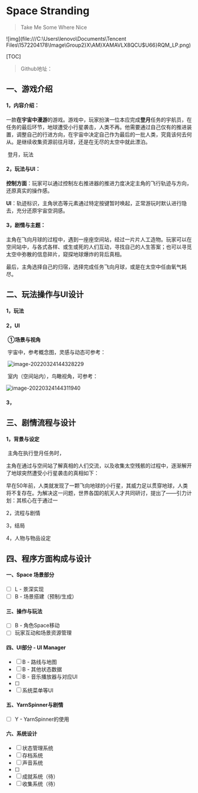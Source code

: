 # Space Stranding

> Take Me Some Where Nice

![img](file:///C:\Users\lenovo\Documents\Tencent Files\1572204178\Image\Group2\}X\AM\}XAMAVLX8QCU$U66}RQM_LP.png)

[TOC]

> Github地址：

## 一、游戏介绍

#### 1，内容介绍：

​	一款**在宇宙中漫游**的游戏。游戏中，玩家扮演一位本应完成**登月**任务的宇航员，在任务的最后环节，地球遭受小行星袭击，人类不再。他需要通过自己仅有的推进装置，调整自己的行进方向，在宇宙中决定自己作为最后的一批人类，究竟该何去何从。是继续收集资源前往月球，还是在无尽的太空中就此漂泊。

​	登月，玩法

#### 2，玩法与UI：

​	**控制方面**：玩家可以通过控制左右推进器的推进力度决定主角的飞行轨迹与方向，还原真实的操作感。

​	**UI**：轨迹标识，主角状态等元素通过特定按键暂时唤起，正常游玩时默认进行隐去，充分还原宇宙空洞感。

#### 3，剧情与主题：

​	主角在飞向月球的过程中，遇到一座座空间站，经过一片片人工造物。玩家可以在空间站中，与各式各样、或生或死的人们互动，寻找自己的人生答案；也可以寻觅太空中弥散的信息碎片，窥探地球爆炸的背后真相。

​	最后，主角选择自己的归宿，选择完成任务飞向月球，或是在太空中任由氧气耗尽。

## 二、玩法操作与UI设计

#### 1，玩法



#### 2，UI

​	**①场景与视角**

​	宇宙中，参考概念图，灵感与动态可参考：

​	![image-20220324144328229](C:\Users\lenovo\AppData\Roaming\Typora\typora-user-images\image-20220324144328229.png)

​	室内（空间站内），鸟瞰视角，可参考：

![image-20220324144311940](C:\Users\lenovo\AppData\Roaming\Typora\typora-user-images\image-20220324144311940.png)

#### 3，

## 三、剧情流程与设计

#### 1，背景与设定

​	主角在执行登月任务时，

​	主角在通过与空间站了解真相的人们交流，以及收集太空残骸的过程中，逐渐解开了地球突然遭受小行星袭击的真相如下：

​	早在50年前，人类就发现了一颗飞向地球的小行星，其威力足以贯穿地球，人类将不复存在。为解决这一问题，世界各国的航天人才共同研讨，提出了——引力计划：其核心在于通过一

2，流程与剧情

3，结局

4，人物与物品设定

## 四、程序方面构成与设计

#### 一、Space 场景部分

- [ ] L - 景深实现
- [ ] B - 场景搭建（预制/生成）

#### 三、操作与玩法

- [ ] B - 角色Space移动
- [ ] 玩家互动和场景资源管理

#### 四、UI部分 - UI Manager

- [ ] B - 路线与地图
- [ ] B - 其他状态数据
- [ ] B - 音乐播放器与对应UI
- [ ] 
- [ ] 系统菜单等UI

#### 五、YarnSpinner与剧情

- [ ] Y - YarnSpinner的使用 

#### 六、系统设计

- [ ] 状态管理系统
- [ ] 存档系统
- [ ] 声音系统
- [ ] 
- [ ] 成就系统（待）
- [ ] 收集系统（待）